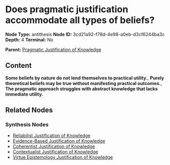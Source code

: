 # Does pragmatic justification accommodate all types of beliefs?

**Node Type:** antithesis
**Node ID:** 3cd21a92-f78d-4e98-a0eb-d3cf6244ba3c
**Depth:** 4
**Terminal:** No

**Parent:** [Pragmatic Justification of Knowledge](pragmatic-justification-of-knowledge-synthesis-b88c9106-648f-4ac2-ad23-0f0262ac2ee6.md)

## Content

**Some beliefs by nature do not lend themselves to practical utility.**, **Purely theoretical beliefs may be true without manifesting practical outcomes.**, **The pragmatic approach struggles with abstract knowledge that lacks immediate utility.**

## Related Nodes

### Synthesis Nodes

- [Reliabilist Justification of Knowledge](reliabilist-justification-of-knowledge-synthesis-35604f02-f596-4a9e-a508-761fe118cad7.md)
- [Evidence-Based Justification of Knowledge](evidence-based-justification-of-knowledge-synthesis-9446418f-176b-40da-812e-bec73af583b9.md)
- [Coherentist Justification of Knowledge](coherentist-justification-of-knowledge-synthesis-cb366ac2-a837-48c6-85d5-7b1c20ab9ac8.md)
- [Contextualist Justification of Knowledge](contextualist-justification-of-knowledge-synthesis-dbe013fa-af78-472f-b1cb-637efc2b10c7.md)
- [Virtue Epistemology Justification of Knowledge](virtue-epistemology-justification-of-knowledge-synthesis-67bdee35-92b3-4dc8-871e-23f4592e5bc4.md)
